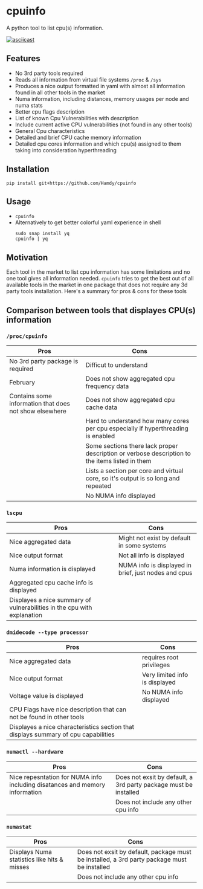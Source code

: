 # cpuinfo

A python tool to list cpu(s) information.

[![asciicast](https://asciinema.org/a/FXa6HLpRjHbkSfxqykavedI0V.svg)](https://asciinema.org/a/FXa6HLpRjHbkSfxqykavedI0V)
## Features
- No 3rd party tools required
- Reads all information from virtual file systems `/proc` & `/sys`
- Produces a nice output formatted in yaml with almost all information found in all other tools in the market
- Numa information, including distances, memory usages per node and numa stats
- Better cpu flags description
- List of known Cpu Vulnerabilities with description
- Include current active CPU vulnerabilities (not found in any other tools)
- General Cpu characteristics
- Detailed and brief CPU cache memory information
- Detailed cpu cores information and which cpu(s) assigned to them taking into consideration hyperthreading

## Installation

```
pip install git+https://github.com/Hamdy/cpuinfo
```

## Usage
- `cpuinfo`
- Alternatively  to get better colorful yaml experience in shell
    ```
    sudo snap install yq
    cpuinfo | yq
    ```


## Motivation

Each tool in the market to list cpu information has some limitations and no one tool gives all information needed. 
`cpuinfo` tries to get the best out of all available tools in the market in one package that does not require any 3d party tools installation.
Here's a summary for pros & cons for these tools 

## Comparison between tools that displayes CPU(s) information

### `/proc/cpuinfo`
| Pros    | Cons |
| -------- | ------- |
| No 3rd party package is required  | Difficut to understand    |
| February | Does not show aggregated cpu frequency data     |
| Contains some information that does not show elsewhere    |Does not show aggregated cpu cache data    |
|     |Hard to understand how many cores per cpu especially if hyperthreading is enabled    |
|      | Some sections there lack proper description or verbose description to the items listed in them    |
|      | Lists a section per core and virtual core, so it's output is so long and repeated    |
|      |No NUMA info displayed |



### `lscpu`
| Pros    | Cons |
| -------- | ------- |
| Nice aggregated data  | Might not exist by default in some systems    |
| Nice output format | Not all info is displayed     |
| Numa information is displayed    |  NUMA info is displayed in brief, just nodes and cpus  |
|  Aggregated cpu cache info is displayed   |    |
| Displayes a nice summary of vulnerabilities in the cpu with explanation     |    |


### `dmidecode --type processor`
| Pros    | Cons |
| -------- | ------- |
| Nice aggregated data  | requires root privileges    |
| Nice output format | Very limited info is displayed     |
| Voltage value is displayed    | No NUMA info displayed   |
|  CPU Flags have nice description that can not be found in other tools    |    |
|  Displayes a nice characteristics section that displays summary of cpu capabilities    |    |

### `numactl --hardware`
| Pros    | Cons |
| -------- | ------- |
| Nice repesntation for NUMA info including disatances and memory information  | Does not exsit by default, a 3rd party package must be installed    |
|  | Does not include any other cpu info     |

### `numastat`
| Pros    | Cons |
| -------- | ------- |
|Displays Numa statistics like hits & misses  | Does not exsit by default, package must be installed, a 3rd party package must be installed     |
|     | Does not include any other cpu info |
